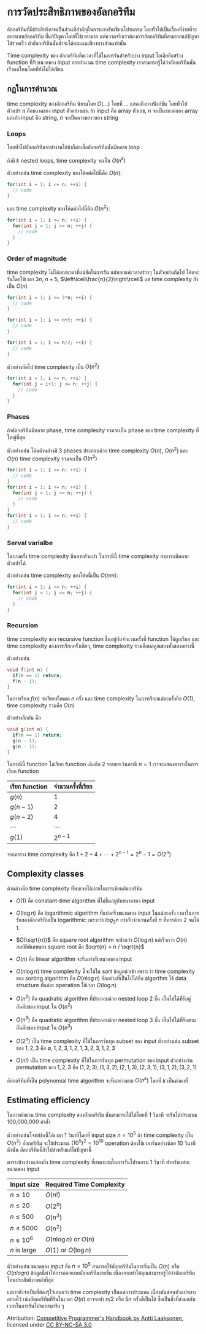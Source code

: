 # การวัดประสิทธิภาพของอัลกอริทึม

อัลกอริทึมที่มีประสิทธิภาพเป็นส่วนที่สำคัญในการแข่งขันเขียนโปรแกรม โดยทั่วไปเป็นเรื่องที่ง่ายที่จะออกแบบอัลกอริทึม ที่แก้ปัญหาโดยที่ใช้เวลามาก แต่ความจริงเราต้องการอัลกอริทึมที่สามารถแก้ปัญหาได้รวดเร็ว ถ้าอัลกอริทึมนั้นช้าจะได้คะแนนเพียงบางส่วนเท่านั้น

Time complexity ของ อัลกอริทึมคือเวลาที่ใช้ในการรันสำหรับบาง input ไอเดียคือสร้าง function ที่รับขนาดของ input การคำนวณ time complexity เราสามารถรู้ได้ว่าอัลกอริทึมนั้นเร็วแค่ไหนโดยที่ยังไม่ได้เขียน

## กฏในการคำนวณ

time complexity ของอัลกอริทึม นิยามโดย $O(...)$ โดยที่ $...$ แสดงถึงบางฟังก์ชัน โดยทั่วไป ตัวแปร $n$ คือขนาดของ input ตัวอย่างเช่น ถ้า input คือ array ตัวเลข, $n$ จะเป็นขนาดของ array และถ้า input คือ string, $n$ จะเป็นความยาวของ string

### Loops

โดยทั่วไปอัลกอริทึมจะทำงานได้ช้าก็ต่อเมื่ออัลกอริทึมนั้นมีหลาย loop

ถ้ามี $k$ nested loops, time complexity จะเป็น $O(n^k)$

ตัวอย่างเช่น time complexity ของโด้ดต่อไปนี้คือ $O(n)$:

```cpp
for(int i = 1; i <= n; ++i) {
  // code
}
```

และ time complexity ของโค้ดต่อไปนี้คือ $O(n^2)$:

```cpp
for(int i = 1; i <= n; ++i) {
  for(int j = 1; j <= n; ++j) {
    // code
  }
}
```

### Order of magnitude

time complexity ไม่ได้บอกเวลาที่แน่ชัดในการรัน แต่บอกแค่เวลาคร่าวๆ ในตัวอย่างถัดไป โค้ดจะรันโดยใช้เวลา $3n$, $n+5$, $\left\lceil\frac{n}{2}\right\rceil$ แต่ time complexity ยังเป็น $O(n)$

```cpp
for(int i = 1; i <= 3*n; ++i) {
  // code
}
```

```cpp
for(int i = 1; i <= n+5; ++i) {
  // code
}
```

```cpp
for(int i = 1; i <= n/2; ++i) {
  // code
}
```

ตัวอย่างถัดไป time complexity เป็น $O(n^2)$

```cpp
for(int i = 1; i <= n; ++i) {
  for(int j = i+1; j <= n; ++j) {
    // code
  }
}
```

### Phases

ถ้าอัลกอริทึมมีหลาย phase, time complexity รวมจะเป็น phase ของ time complexity ที่ใหญ่ที่สุด

ตัวอย่างเช่น โค้ดด้านล่างมี 3 phases ประกอบด้วย time complexity $O(n)$, $O(n^2)$ และ $O(n)$ time complexity รวมจะเป็น $O(n^2)$

```cpp
for(int i = 1; i <= n; ++i) {
  // code
}
for(int i = 1; i <= n; ++i) {
  for(int j = 1; j <= n; ++j) {
    // code
  }
}
for(int i = 1; i <= n; ++i) {
  // code
}
```

### Serval varialbe

ในบางครั้ง time complexity มีหลายตัวแปร ในกรณีนี้ time complexity สามารถมีหลายตัวแปรได้

ตัวอย่างเช่น time complexity ของโค้ดนี้เป็น $O(nm)$:

```cpp
for(int i = 1; i <= n; ++i) {
  for(int j = 1; j <= m; ++j) {
    // code
  }
}
```

### Recursion

time complexity ของ recursive function ขึ้นอยู่กับจำนวนครั้งที่ function ได้ถูกเรียก และ time complexity ของการเรียกครั้งเดียว, time complexity รวมคือผลคูณของทั้งสองอย่างนี้

ตัวอย่างเช่น

```cpp
void f(int n) {
  if(n == 1) return;
  f(n - 1);
}
```

ในการเรียก $f(n)$ จะเรียกทั้งหมด $n$ ครั้ง และ time complexity ในการเรียกแต่ละครั้งคือ $O(1)$, time complexity รวมคือ $O(n)$

ตัวอย่างอีกอัน คือ

```cpp
void g(int n) {
  if(n == 1) return;
  g(n - 1);
  g(n - 1);
}
```

ในกรณีนี้ function ได้เรียก function เดิมอีก 2 รอบยกเว้นกรณี $n = 1$ เราจะแสดงตารางในการเรียก function

| เรียก function | จำนวนครั้งที่เรียก |
| -------------- | ------------------ |
| $g(n)$         | 1                  |
| $g(n-1)$       | 2                  |
| $g(n-2)$       | 4                  |
| $\cdots$       | $\cdots$           |
| $g(1)$         | $2^{n-1}$          |

จากตาราง time complexity คือ $1+2+4+\cdots+2^{n-1} = 2^n-1 = O(2^n)$

## Complexity classes

ด้านล่างคือ time complexity ที่พบเจอได้บ่อยในการเขียนอัลกอริทึม

- $O(1)$ คือ constant-time algorithm ที่ไม่ขึ้นอยู่กับขนาดของ input

- $O(\log n)$ คือ logarithmic algorithm ที่แบ่งครึ่งขนาดของ input ในแต่ละครั้ง เวลาในการรันของอัลกอริทึมเป็น logarithmic เพราะว่า $log_2 n$ เท่ากับจำนวนครั้งที่ $n$ ที่หารด้วย 2 จนได้ 1.

- $O(\sqrt{n})$ คือ square root algorithm จะช้ากว่า $O(\log n)$ แต่เร็วกว่า $O(n)$ สมบัติพิเศษของ square root คือ $sqrt{n} = n / \sqrt{n}$

- $O(n)$ คือ linear algorithm จะรันเท่ากับขนาดของ input

- $O(n \log n)$ time complexity นี้จะใช้ใน sort ข้อมูลนำเข้า เพราะว่า time complexity ของ sorting algorithm คือ $O(n \log n)$ อีกอย่างที่เป็นไปได้คือ algorthm ใช้ data structure ที่แต่ละ operation ใช้เวลา $O(\log n)$

- $O(n^2)$ คือ quadratic algorithm ที่ประกอบด้วย nested loop 2 ชั้น เป็นไปได้ที่รับคู่อันดับของ input ใน $O(n^2)$

- $O(n^3)$ คือ quadratic algorithm ที่ประกอบด้วย nested loop 3 ชั้น เป็นไปได้ที่รับสามอันดับของ input ใน $O(n^3)$

- $O(2^n)$ เป็น time complexity ที่ใช้ในการรันทุก subset ของ input ตัวอย่างเช่น subset ของ ${1, 2, 3}$ คือ $\emptyset, {1}, {2}, {3}, {1, 2}, {1, 3}, {2, 3}, {1, 2, 3}$

- $O(n!)$ เป็น time complexity ที่ใช้ในการรันทุก permutation ของ input ตัวอย่างเช่น permutation ของ ${1, 2, 3}$ คือ $(1, 2, 3), (1, 3, 2), (2, 1, 3), (2, 3, 1), (3, 1, 2), (3, 2, 1)$

อัลกอริทึมที่เป็น polynomial time algorithm จะรันอย่างมาก $O(n^k)$ โดยที่ $k$ เป็นค่าคงที่

## Estimating efficiency

ในการคำนวน time complexity ของอัลกอริทึม นั้นสามารถใช้ได้โดยที่ 1 วินาที จะรันได้ประมาณ 100,000,000 คำสั่ง

ตัวอย่างเช่นโจทย์ข้อนี้ให้เวลา 1 วินาทีโดยที่ input size $n = 10^5$ ถ้า time complexity เป็น $O(n^2)$ อัลกอริทึม จะใช้ประมาณ​ $(10^5)^2 = 10^10$ operation ต้องใช้เวลารันอย่างน้อย 10 วินาทีดังนั้น อัลกอริทึมนี้ช้าไปสำหรับแก้ไขปัญหานี้

ตารางข้างล่างแสดงถึง time complexity ที่เหมาะสมในการรันโปรแกรม 1 วินาที สำหรับแต่ละขนาดของ input

| Input size   | Required Time Complexity |
| ------------ | ------------------------ |
| $n \le 10$   | $O(n!)$                  |
| $n \le 20$   | $O(2^n)$                 |
| $n \le 500$  | $O(n^3)$                 |
| $n \le 5000$ | $O(n^2)$                 |
| $n \le 10^6$ | $O(n \log n)$ or $O(n)$  |
| $n$ is large | $O(1)$ or $O(\log n)$    |

ตัวอย่างเช่น ขนาดของ input คือ $n = 10^5$ สามารถใช้อัลกอริทึมในการรันเป็น $O(n)$ หรือ $O(n log n)$ ข้อมูลนี้ทำให้การออกแบบอัลกอริทึมง่ายขึ้น เนื่องจากทำให้คุณสามารถรู้ได้ว่าอัลกอริทึมไหนประสิทธิภาพต่ำที่สุด

แต่เรายังจำเป็นที่ต้องรุ้ไว้เสมอว่า time complexity เป็นแค่การประมาณ เนื่องมันซ่อนตัวแปรบางอย่างไว้ เช่นอัลกอริทึมที่รันในเวลา $O(n)$ อาจจะทำ $n/2$ หรือ $5n$ ครั้งก็เป็นได้ ซึ่งเป็นสิ่งที่ส่งผลกับเวลาในการรันโปรแกรมจริง ๆ

Attribution: [Competitive Programmer's Handbook by Antti Laaksonen](https://github.com/pllk/cphb/), licensed under [CC BY-NC-SA 3.0](https://creativecommons.org/licenses/by-nc-sa/3.0/)
